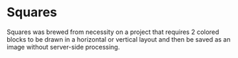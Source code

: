 Squares
=======

Squares was brewed from necessity on a project that requires 2 colored blocks to be drawn in a horizontal or vertical layout
and then be saved as an image without server-side processing.


